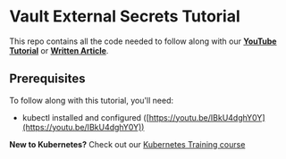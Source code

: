 # Vault External Secrets Tutorial

This repo contains all the code needed to follow along with our **[YouTube Tutorial]()** or **[Written Article]()**.

## Prerequisites

To follow along with this tutorial, you'll need:

- kubectl installed and configured ([https://youtu.be/IBkU4dghY0Y](https://youtu.be/IBkU4dghY0Y))

**New to Kubernetes?** Check out our [Kubernetes Training course](https://kubernetestraining.io/)